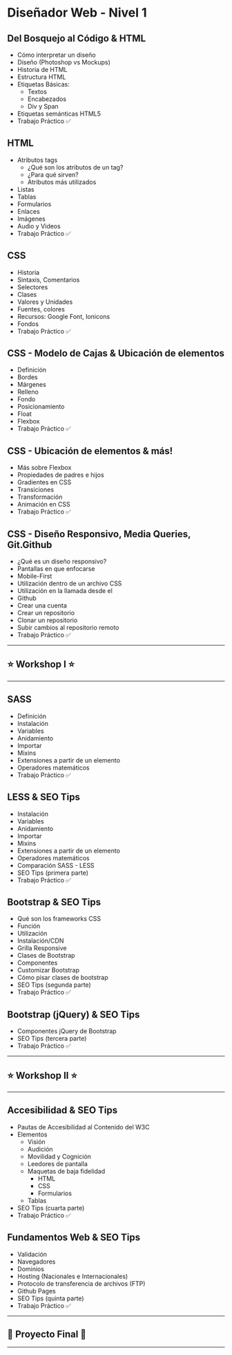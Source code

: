 # Diseñador Web - Nivel 1

## Del Bosquejo al Código & HTML

  * Cómo interpretar un diseño
  * Diseño (Photoshop vs Mockups)
  * Historia de HTML
  * Estructura HTML
  * Etiquetas Básicas:
    * Textos
    * Encabezados
    * Div y Span
  * Etiquetas semánticas HTML5
  * Trabajo Práctico :white_check_mark:

## HTML

  * Atributos tags
    * ¿Qué son los atributos de un tag?
    * ¿Para qué sirven?
    * Atributos más utilizados
  * Listas
  * Tablas
  * Formularios
  * Enlaces
  * Imágenes
  * Audio y Videos
  * Trabajo Práctico :white_check_mark:

## CSS

  * Historia
  * Sintaxis, Comentarios
  * Selectores
  * Clases
  * Valores y Unidades
  * Fuentes, colores
  * Recursos: Google Font, Ionicons
  * Fondos
  * Trabajo Práctico :white_check_mark:

## CSS - Modelo de Cajas & Ubicación de elementos

  * Definición
  * Bordes
  * Márgenes
  * Relleno
  * Fondo
  * Posicionamiento
  * Float
  * Flexbox
  * Trabajo Práctico :white_check_mark:

## CSS - Ubicación de elementos & más!

  * Más sobre Flexbox
  * Propiedades de padres e hijos
  * Gradientes en CSS
  * Transiciones
  * Transformación
  * Animación en CSS
  * Trabajo Práctico :white_check_mark:

## CSS - Diseño Responsivo, Media Queries, Git.Github

  * ¿Qué es un diseño responsivo?
  * Pantallas en que enfocarse
  * Mobile-First
  * Utilización dentro de un archivo CSS
  * Utilización en la llamada desde el <head>
  * Github
  * Crear una cuenta
  * Crear un repositorio
  * Clonar un repositorio
  * Subir cambios al repositorio remoto
  * Trabajo Práctico :white_check_mark:

------------

## :star: Workshop I :star:

------------

## SASS

  * Definición
  * Instalación
  * Variables
  * Anidamiento
  * Importar
  * Mixins
  * Extensiones a partir de un elemento
  * Operadores matemáticos
  * Trabajo Práctico :white_check_mark:

## LESS & SEO Tips

  * Instalación
  * Variables
  * Anidamiento
  * Importar
  * Mixins
  * Extensiones a partir de un elemento
  * Operadores matemáticos
  * Comparación SASS - LESS
  * SEO Tips (primera parte)
  * Trabajo Práctico :white_check_mark:

## Bootstrap & SEO Tips

  * Qué son los frameworks CSS
  * Función
  * Utilización
  * Instalación/CDN
  * Grilla Responsive
  * Clases de Bootstrap
  * Componentes
  * Customizar Bootstrap
  * Cómo pisar clases de bootstrap
  * SEO Tips (segunda parte)
  * Trabajo Práctico :white_check_mark:

## Bootstrap (jQuery) & SEO Tips

  * Componentes jQuery de Bootstrap
  * SEO Tips (tercera parte)
  * Trabajo Práctico :white_check_mark:

------------

## :star: Workshop II :star:

------------

## Accesibilidad & SEO Tips

  * Pautas de Accesibilidad al Contenido del W3C
  * Elementos
    * Visión
    * Audición
    * Movilidad y Cognición
    * Leedores de pantalla
    * Maquetas de baja fidelidad
      * HTML
      * CSS
      * Formularios
    * Tablas
  * SEO Tips (cuarta parte)
  * Trabajo Práctico :white_check_mark:

## Fundamentos Web & SEO Tips

  * Validación
  * Navegadores
  * Dominios
  * Hosting (Nacionales e Internacionales)
  * Protocolo de transferencia de archivos (FTP)
  * Github Pages
  * SEO Tips (quinta parte)
  * Trabajo Práctico :white_check_mark:

--------------

## :checkered_flag: Proyecto Final :checkered_flag:

--------------

